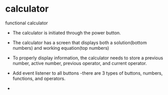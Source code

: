 # calculator
functional calculator

- The calculator is initiated through the power button. 

- The calculator has a screen that displays both a solution(bottom numbers) and working equation(top numbers)

- To properly display information, the calculator needs to store a previous number, active number, previous operator, and current operator. 

- Add event listener to all buttons
    -there are 3 types of buttons, numbers, functions, and operators. 

-  
